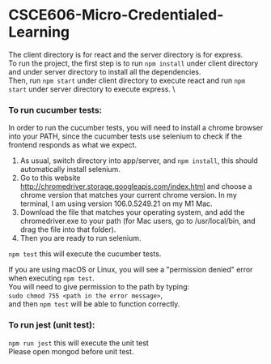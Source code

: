 # CSCE606-Micro-Credentialed-Learning

The client directory is for react and the server directory is for express. \
To run the project, the first step is to run `npm install` under client directory and under server directory to install all the dependencies. \
Then, run `npm start` under client directory to execute react and run `npm start` under server directory to execute express. \

<h3> To run cucumber tests: </h3> 

In order to run the cucumber tests, you will need to install a chrome browser into your PATH, since the cucumber tests use selenium to check if the frontend responds as what we expect.
1. As usual, switch directory into app/server, and `npm install`, this should automatically install selenium.
2. Go to this website http://chromedriver.storage.googleapis.com/index.html and choose a chrome version that matches your current chrome version. In my terminal, I am using version 106.0.5249.21 on my M1 Mac.
3. Download the file that matches your operating system, and add the chromedriver.exe to your path (for Mac users, go to /usr/local/bin, and drag the file into that folder).
4. Then you are ready to run selenium.

`npm test` this will execute the cucumber tests. 

If you are using macOS or Linux, you will see a "permission denied" error when executing `npm test`. \
You will need to give permission to the path by typing: \
`sudo chmod 755 <path in the error message>`, \
and then `npm test` will be able to function correctly.

<h3> To run jest (unit test): </h3>

`npm run jest` this will execute the unit test\
Please open mongod before unit test.
